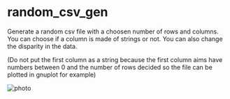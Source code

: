 # random_csv_gen
Generate a random csv file with a choosen number of rows and columns.  You can choose if a column is made of strings or not.
You can also change the disparity in the data.

(Do not put the first column as a string because the first column aims have numbers between 0 and the number of rows decided so the file can be plotted in gnuplot for example)

![photo](https://user-images.githubusercontent.com/114911243/231749383-98f693d1-4f14-467c-8633-05eb5566a3db.jpg)
